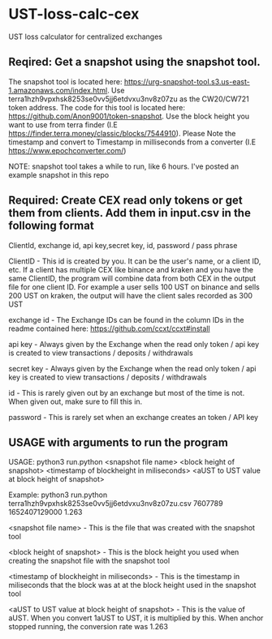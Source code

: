 # UST-loss-calc-cex
UST loss calculator for centralized exchanges


## Reqired: Get a snapshot using the snapshot tool.  

The snapshot tool is located here: https://urg-snapshot-tool.s3.us-east-1.amazonaws.com/index.html. Use terra1hzh9vpxhsk8253se0vv5jj6etdvxu3nv8z07zu as the CW20/CW721 token address.  The code for this tool is located here: https://github.com/Anon9001/token-snapshot.  Use the block height you want to use from terra finder (I.E https://finder.terra.money/classic/blocks/7544910).  Please Note the timestamp and convert to Timestamp in milliseconds from a converter (I.E https://www.epochconverter.com/)

NOTE: snapshot tool takes a while to run, like 6 hours.  I've posted an example snapshot in this repo

## Required: Create CEX read only tokens or get them from clients.  Add them in input.csv in the following format
ClientId, exchange id, api key,secret key, id, password / pass phrase

ClientID - This id is created by you.  It can be the user's name, or a client ID, etc.  If a client has multiple CEX like binance and kraken and you have the same ClientID, the program will combine data from both CEX in the output file for one client ID.  For example a user sells 100 UST on binance and sells 200 UST on kraken, the output will have the client sales recorded as 300 UST

exchange id	- The Exchange IDs can be found in the column IDs in the readme contained here: https://github.com/ccxt/ccxt#install 

api key	- Always given by the Exchange when the read only token / api key is created to view transactions / deposits / withdrawals

secret key	- Always given by the Exchange when the read only token / api key is created to view transactions / deposits / withdrawals

id  - This is rarely given out by an exchange but most of the time is not.  When given out, make sure to fill this in.  

password  - This is rarely set when an exchange creates an token / API key


## USAGE with arguments to run the program
USAGE: python3 run.python &lt;snapshot file name&gt; &lt;block height of snapshot&gt; &lt;timestamp of blockheight in miliseconds&gt; &lt;aUST to UST value at block height of snapshot&gt;

Example: python3 run.python terra1hzh9vpxhsk8253se0vv5jj6etdvxu3nv8z07zu.csv 7607789 1652407129000 1.263

&lt;snapshot file name&gt; - This is the file that was created with the snapshot tool

&lt;block height of snapshot&gt; - This is the block height you used when creating the snapshot file with the snapshot tool

&lt;timestamp of blockheight in miliseconds&gt;  - This is the timestamp in miliseconds that the block was at at the block height used in the snapshot tool

&lt;aUST to UST value at block height of snapshot&gt; - This is the value of aUST.  When you convert 1aUST to UST, it is multiplied by this.  When anchor stopped running, the conversion rate was 1.263
